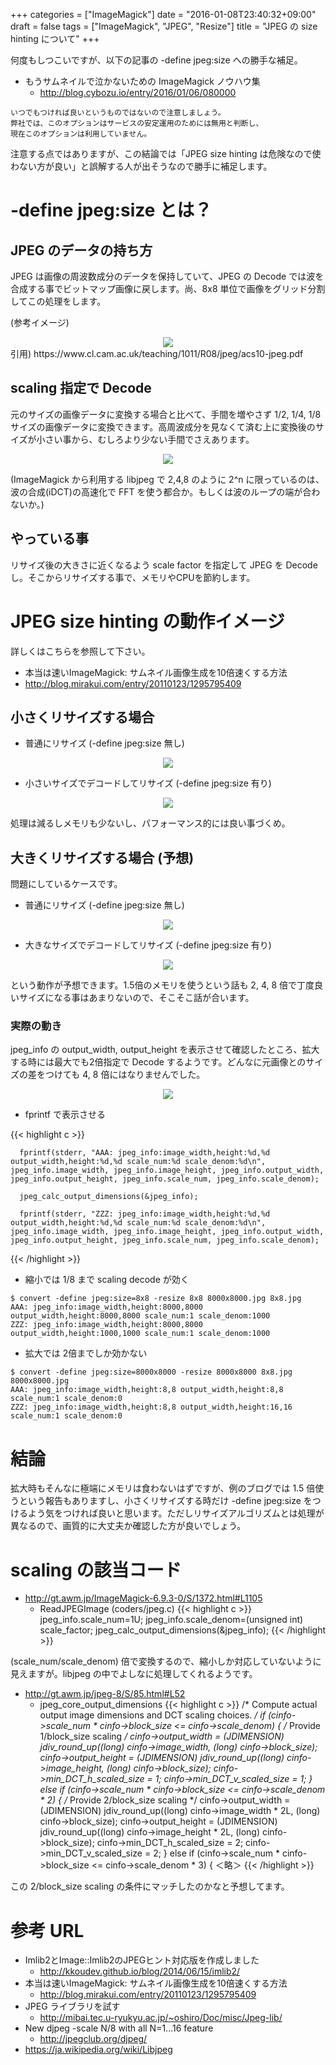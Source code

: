 +++
categories = ["ImageMagick"]
date = "2016-01-08T23:40:32+09:00"
draft = false
tags = ["ImageMagick", "JPEG", "Resize"]
title = "JPEG の size hinting について"
+++

何度もしつこいですが、以下の記事の -define jpeg:size への勝手な補足。

 * もうサムネイルで泣かないための ImageMagick ノウハウ集
   * http://blog.cybozu.io/entry/2016/01/06/080000

```
いつでもつければ良いというものではないので注意しましょう。
弊社では、このオプションはサービスの安定運用のためには無用と判断し、
現在このオプションは利用していません。
```

注意する点ではありますが、この結論では「JPEG size hinting は危険なので使わない方が良い」と誤解する人が出そうなので勝手に補足します。

# -define jpeg:size とは？

## JPEG のデータの持ち方

JPEG は画像の周波数成分のデータを保持していて、JPEG の Decode では波を合成する事でビットマップ画像に戻します。尚、8x8 単位で画像をグリッド分割してこの処理をします。

(参考イメージ)
<center> <img src="/2016/01/08/dct8x8-600.png" /> </center>
引用) https://www.cl.cam.ac.uk/teaching/1011/R08/jpeg/acs10-jpeg.pdf

## scaling 指定で Decode

元のサイズの画像データに変換する場合と比べて、手間を増やさず 1/2, 1/4, 1/8 サイズの画像データに変換できます。高周波成分を見なくて済む上に変換後のサイズが小さい事から、むしろより少ない手間でさえあります。

<center> <img src="/2016/01/08/dct8x8-4-1-600.png" /> </center>

(ImageMagick から利用する libjpeg で 2,4,8 のように 2^n に限っているのは、波の合成(iDCT)の高速化で FFT を使う都合か。もしくは波のループの端が合わないか。)

## やっている事

リサイズ後の大きさに近くなるよう scale factor を指定して JPEG を Decode し。そこからリサイズする事で、メモリやCPUを節約します。

# JPEG size hinting の動作イメージ

詳しくはこちらを参照して下さい。

 * 本当は速いImageMagick: サムネイル画像生成を10倍速くする方法
  * http://blog.mirakui.com/entry/20110123/1295795409

## 小さくリサイズする場合
 * 普通にリサイズ (-define jpeg:size 無し)
<center> <img src="/2016/01/08/resize1.png" /> </center>

 * 小さいサイズでデコードしてリサイズ (-define jpeg:size 有り)
<center> <img src="/2016/01/08/resize2.png" /> </center>

処理は減るしメモリも少ないし、パフォーマンス的には良い事づくめ。

## 大きくリサイズする場合 (予想)

問題にしているケースです。

 * 普通にリサイズ (-define jpeg:size 無し)
<center> <img src="/2016/01/08/resize3.png" /> </center>

 * 大きなサイズでデコードしてリサイズ (-define jpeg:size 有り)
<center> <img src="/2016/01/08/resize4.png" /> </center>

という動作が予想できます。1.5倍のメモリを使うという話も 2, 4, 8 倍で丁度良いサイズになる事はあまりないので、そこそこ話が合います。

### 実際の動き

jpeg_info の output_width, output_height を表示させて確認したところ、拡大する時には最大でも2倍指定で Decode するようです。どんなに元画像とのサイズの差をつけても 4, 8 倍にはなりませんでした。

<center> <img src="/2016/01/08/resize5.png" /> </center>

* fprintf で表示させる

{{< highlight c >}}

      fprintf(stderr, "AAA: jpeg_info:image_width,height:%d,%d output_width,height:%d,%d scale_num:%d scale_denom:%d\n", jpeg_info.image_width, jpeg_info.image_height, jpeg_info.output_width, jpeg_info.output_height, jpeg_info.scale_num, jpeg_info.scale_denom);

      jpeg_calc_output_dimensions(&jpeg_info);

      fprintf(stderr, "ZZZ: jpeg_info:image_width,height:%d,%d output_width,height:%d,%d scale_num:%d scale_denom:%d\n", jpeg_info.image_width, jpeg_info.image_height, jpeg_info.output_width, jpeg_info.output_height, jpeg_info.scale_num, jpeg_info.scale_denom);

{{< /highlight >}}

* 縮小では 1/8 まで scaling decode が効く

```
$ convert -define jpeg:size=8x8 -resize 8x8 8000x8000.jpg 8x8.jpg
AAA: jpeg_info:image_width,height:8000,8000 output_width,height:8000,8000 scale_num:1 scale_denom:1000
ZZZ: jpeg_info:image_width,height:8000,8000 output_width,height:1000,1000 scale_num:1 scale_denom:1000
```

* 拡大では 2倍までしか効かない

```
$ convert -define jpeg:size=8000x8000 -resize 8000x8000 8x8.jpg 8000x8000.jpg
AAA: jpeg_info:image_width,height:8,8 output_width,height:8,8 scale_num:1 scale_denom:0
ZZZ: jpeg_info:image_width,height:8,8 output_width,height:16,16 scale_num:1 scale_denom:0
```

# 結論

拡大時もそんなに極端にメモリは食わないはずですが、例のブログでは 1.5 倍使うという報告もありますし、小さくリサイズする時だけ -define jpeg:size をつけるよう気をつければ良いと思います。ただしリサイズアルゴリズムとは処理が異なるので、画質的に大丈夫か確認した方が良いでしょう。

# scaling の該当コード

* http://gt.awm.jp/ImageMagick-6.9.3-0/S/1372.html#L1105
  * ReadJPEGImage (coders/jpeg.c)
{{< highlight c >}}
      jpeg_info.scale_num=1U;
      jpeg_info.scale_denom=(unsigned int) scale_factor;
      jpeg_calc_output_dimensions(&jpeg_info);
{{< /highlight >}}

(scale_num/scale_denom) 倍で変換するので、縮小しか対応していないように見えますが。libjpeg の中でよしなに処理してくれるようです。

 * http://gt.awm.jp/jpeg-8/S/85.html#L52
   * jpeg_core_output_dimensions
{{< highlight c >}}
  /* Compute actual output image dimensions and DCT scaling choices. */
  if (cinfo->scale_num * cinfo->block_size <= cinfo->scale_denom) {
    /* Provide 1/block_size scaling */
    cinfo->output_width = (JDIMENSION)
      jdiv_round_up((long) cinfo->image_width, (long) cinfo->block_size);
    cinfo->output_height = (JDIMENSION)
      jdiv_round_up((long) cinfo->image_height, (long) cinfo->block_size);
    cinfo->min_DCT_h_scaled_size = 1;
    cinfo->min_DCT_v_scaled_size = 1;
  } else if (cinfo->scale_num * cinfo->block_size <= cinfo->scale_denom * 2) {
    /* Provide 2/block_size scaling */
    cinfo->output_width = (JDIMENSION)
      jdiv_round_up((long) cinfo->image_width * 2L, (long) cinfo->block_size);
    cinfo->output_height = (JDIMENSION)
      jdiv_round_up((long) cinfo->image_height * 2L, (long) cinfo->block_size);
    cinfo->min_DCT_h_scaled_size = 2;
    cinfo->min_DCT_v_scaled_size = 2;
  } else if (cinfo->scale_num * cinfo->block_size <= cinfo->scale_denom * 3) {
＜略＞
{{< /highlight >}}

この 2/block_size scaling の条件にマッチしたのかなと予想してます。

# 参考 URL

 * Imlib2とImage::Imlib2のJPEGヒント対応版を作成しました
   * http://kkoudev.github.io/blog/2014/06/15/imlib2/
 * 本当は速いImageMagick: サムネイル画像生成を10倍速くする方法
   * http://blog.mirakui.com/entry/20110123/1295795409
 * JPEG ライブラリを試す
   * http://mibai.tec.u-ryukyu.ac.jp/~oshiro/Doc/misc/Jpeg-lib/
 * New djpeg -scale N/8 with all N=1...16 feature
   * http://jpegclub.org/djpeg/
 * https://ja.wikipedia.org/wiki/Libjpeg
